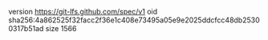 version https://git-lfs.github.com/spec/v1
oid sha256:4a862525f32facc2f36e1c408e73495a05e9e2025ddcfcc48db25300317b51ad
size 1566
